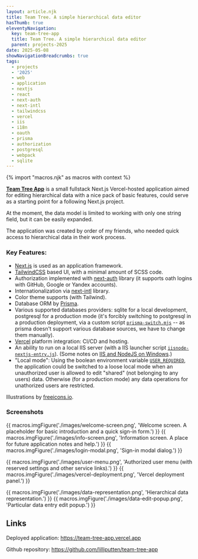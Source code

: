 ```yaml
---
layout: article.njk
title: Team Tree. A simple hierarchical data editor
hasThumb: true
eleventyNavigation:
  key: team-tree-app
  title: Team Tree. A simple hierarchical data editor
  parent: projects-2025
date: 2025-05-08
showNavigationBreadcrumbs: true
tags:
  - projects
  - '2025'
  - web
  - application
  - nextjs
  - react
  - next-auth
  - next-intl
  - tailwindcss
  - vercel
  - iis
  - i18n
  - oauth
  - prisma
  - authorization
  - postgresql
  - webpack
  - sqlite
---
```


<!--
@changed 2025.05.17, 21:14

We've finally launched the first public release of our recent project: a mobile application and a web-site for The March Cat Tales.

-->

{% import "macros.njk" as macros with context %}

[**Team Tree App**](https://team-tree-app.vercel.app) is a small fullstack Next.js Vercel-hosted application aimed for editing hierarchical data with a nice pack of basic features, could serve as a starting point for a following Next.js project.

At the moment, the data model is limited to working with only one string field, but it can be easily expanded.

The application was created by order of my friends, who needed quick access to hierarchical data in their work process.

### Key Features:

- [Next.js](https://nextjs.org/) is used as an application framework.
- [TailwindCSS](https://tailwindcss.com/) based UI, with a minimal amount of SCSS code.
- Authorization implemented with [next-auth](https://next-auth.js.org/) library (it supports oath logins with GitHub, Google or Yandex accounts).
- Internationalization via [next-intl](https://next-intl.dev/) library.
- Color theme supports (with Tailwind).
- Database ORM by [Prisma](https://www.prisma.io/).
- Various supported databases providers: sqlite for a local development, postgresql for a production mode (it's forcibly switching to postgresql in a production deployment, via a custom script [`prisma-switch.mjs`](https://github.com/lilliputten/team-tree-app/blob/main/prisma-switch.mjs) -- as prisma doesn't support various database sources, we have to change them manually).
- [Vercel](https://vercel.com/) platform integration: CI/CD and hosting.
- An ability to run on a local IIS server (with a IIS launcher script [`iisnode-nextjs-entry.js`](https://github.com/lilliputten/team-tree-app/blob/main/iisnode-nextjs-entry.js)). (Some notes on [IIS and NodeJS on Windows](https://github.com/lilliputten/team-tree-app/blob/main/README.iisnode.md).)
- "Local mode": Using the boolean environment variable [`USER_REQUIRED`](https://github.com/lilliputten/team-tree-app/blob/main/.env.SAMPLE#L10), the application could be switched to a loose local mode when an unauthorized user is allowed to edit "shared" (not belonging to any users) data. Otherwise (for a production mode) any data operations for unathorized users are restricted.

Illustrations by [freeicons.io](https://freeicons.io).

### Screenshots

{{ macros.imgFigure('./images/welcome-screen.png', 'Welcome screen. A placeholder for basic introduction and a quick sign-in form.') }}
{{ macros.imgFigure('./images/info-screen.png', 'Information screen. A place for future application notes and help.') }}
{{ macros.imgFigure('./images/login-modal.png', 'Sign-in modal dialog.') }}

{{ macros.imgFigure('./images/user-menu.png', 'Authorized user menu (with reserved settings and other service links).') }}
{{ macros.imgFigure('./images/vercel-deployment.png', 'Vercel deployment panel.') }}

{{ macros.imgFigure('./images/data-representation.png', 'Hierarchical data representation.') }}
{{ macros.imgFigure('./images/data-edit-popup.png', 'Particular data entry edit popup.') }}

## Links

Deployed application: https://team-tree-app.vercel.app

Github repository: https://github.com/lilliputten/team-tree-app
